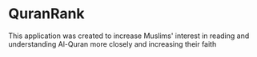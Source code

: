 # QuranRank
This application was created to increase Muslims' interest in reading and understanding Al-Quran more closely and increasing their faith
